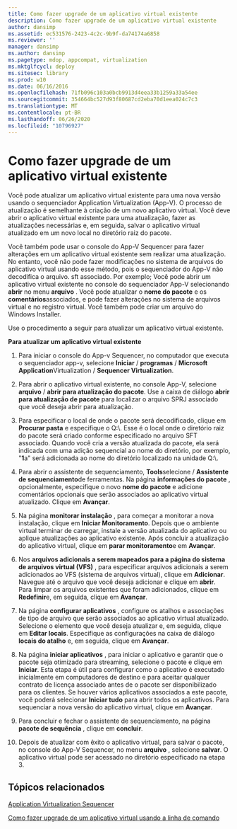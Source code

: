 ```yaml
---
title: Como fazer upgrade de um aplicativo virtual existente
description: Como fazer upgrade de um aplicativo virtual existente
author: dansimp
ms.assetid: ec531576-2423-4c2c-9b9f-da74174a6858
ms.reviewer: ''
manager: dansimp
ms.author: dansimp
ms.pagetype: mdop, appcompat, virtualization
ms.mktglfcycl: deploy
ms.sitesec: library
ms.prod: w10
ms.date: 06/16/2016
ms.openlocfilehash: 71fb096c103a0bcb9913d4eea33b1259a33a54ee
ms.sourcegitcommit: 354664bc527d93f80687cd2eba70d1eea024c7c3
ms.translationtype: MT
ms.contentlocale: pt-BR
ms.lasthandoff: 06/26/2020
ms.locfileid: "10796927"
---
```

# Como fazer upgrade de um aplicativo virtual existente


Você pode atualizar um aplicativo virtual existente para uma nova versão usando o sequenciador Application Virtualization (App-V). O processo de atualização é semelhante à criação de um novo aplicativo virtual. Você deve abrir o aplicativo virtual existente para uma atualização, fazer as atualizações necessárias e, em seguida, salvar o aplicativo virtual atualizado em um novo local no diretório raiz do pacote.

Você também pode usar o console do App-V Sequencer para fazer alterações em um aplicativo virtual existente sem realizar uma atualização. No entanto, você não pode fazer modificações no sistema de arquivos do aplicativo virtual usando esse método, pois o sequenciador do App-V não decodifica o arquivo. sft associado. Por exemplo; Você pode abrir um aplicativo virtual existente no console do sequenciador App-V selecionando **abrir** no menu **arquivo** . Você pode atualizar o **nome do pacote** e os **comentários**associados, e pode fazer alterações no sistema de arquivos virtual e no registro virtual. Você também pode criar um arquivo do Windows Installer.

Use o procedimento a seguir para atualizar um aplicativo virtual existente.

**Para atualizar um aplicativo virtual existente**

1.  Para iniciar o console do App-v Sequencer, no computador que executa o sequenciador app-v, selecione **Iniciar** / **programas** / **Microsoft Application**Virtualization / **Sequencer Virtualization**.

2.  Para abrir o aplicativo virtual existente, no console App-V, selecione **arquivo** / **abrir para atualização do pacote**. Use a caixa de diálogo **abrir para atualização de pacote** para localizar o arquivo SPRJ associado que você deseja abrir para atualização.

3.  Para especificar o local de onde o pacote será decodificado, clique em **Procurar pasta** e especifique o Q:\\. Esse é o local onde o diretório raiz do pacote será criado conforme especificado no arquivo SFT associado. Quando você cria a versão atualizada do pacote, ela será indicada com uma adição sequencial ao nome do diretório, por exemplo, "**1**a" será adicionada ao nome do diretório localizado na unidade Q:\\.

4.  Para abrir o assistente de sequenciamento, **Tools**selecione / **Assistente de sequenciamento**de ferramentas. Na página **informações do pacote** , opcionalmente, especifique o novo **nome do pacote** e adicione comentários opcionais que serão associados ao aplicativo virtual atualizado. Clique em **Avançar**.

5.  Na página **monitorar instalação** , para começar a monitorar a nova instalação, clique em **Iniciar Monitoramento**. Depois que o ambiente virtual terminar de carregar, instale a versão atualizada do aplicativo ou aplique atualizações ao aplicativo existente. Após concluir a atualização do aplicativo virtual, clique em **parar monitoramento**e em **Avançar**.

6.  Nos **arquivos adicionais a serem mapeados para a página do sistema de arquivos virtual (VFS)** , para especificar arquivos adicionais a serem adicionados ao VFS (sistema de arquivos virtual), clique em **Adicionar**. Navegue até o arquivo que você deseja adicionar e clique em **abrir**. Para limpar os arquivos existentes que foram adicionados, clique em **Redefinir**e, em seguida, clique em **Avançar**.

7.  Na página **configurar aplicativos** , configure os atalhos e associações de tipo de arquivo que serão associados ao aplicativo virtual atualizado. Selecione o elemento que você deseja atualizar e, em seguida, clique em **Editar locais**. Especifique as configurações na caixa de diálogo **locais do atalho** e, em seguida, clique em **Avançar**.

8.  Na página **iniciar aplicativos** , para iniciar o aplicativo e garantir que o pacote seja otimizado para streaming, selecione o pacote e clique em **Iniciar**. Esta etapa é útil para configurar como o aplicativo é executado inicialmente em computadores de destino e para aceitar qualquer contrato de licença associado antes de o pacote ser disponibilizado para os clientes. Se houver vários aplicativos associados a este pacote, você poderá selecionar **Iniciar tudo** para abrir todos os aplicativos. Para sequenciar a nova versão do aplicativo virtual, clique em **Avançar**.

9.  Para concluir e fechar o assistente de sequenciamento, na página **pacote de sequência** , clique em **concluir**.

10. Depois de atualizar com êxito o aplicativo virtual, para salvar o pacote, no console do App-V Sequencer, no menu **arquivo** , selecione **salvar**. O aplicativo virtual pode ser acessado no diretório especificado na etapa 3.

## Tópicos relacionados


[Application Virtualization Sequencer](application-virtualization-sequencer.md)

[Como fazer upgrade de um aplicativo virtual usando a linha de comando](how-to-upgrade-a-virtual-application-by-using-the-command-line.md)

 

 





